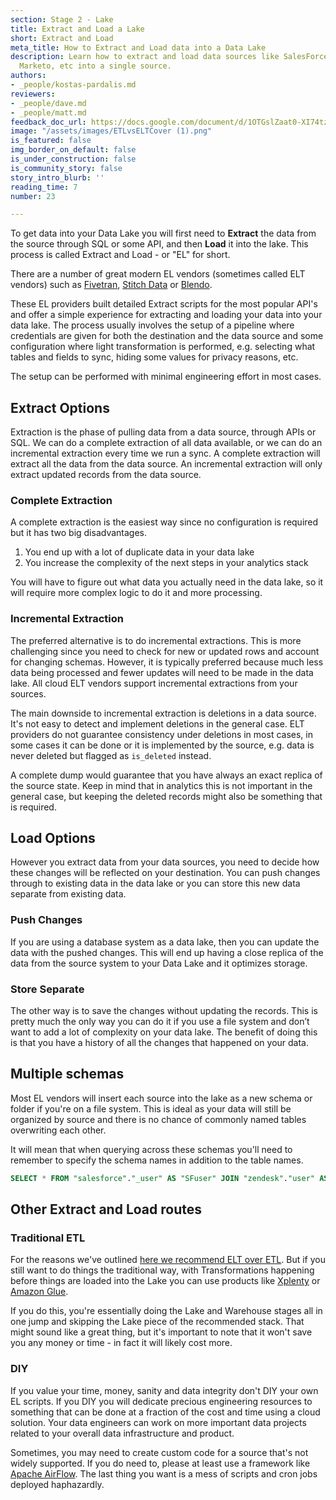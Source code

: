 ```yaml
---
section: Stage 2 - Lake
title: Extract and Load a Lake
short: Extract and Load
meta_title: How to Extract and Load data into a Data Lake
description: Learn how to extract and load data sources like SalesForce, Hubspot,
  Marketo, etc into a single source.
authors:
- _people/kostas-pardalis.md
reviewers:
- _people/dave.md
- _people/matt.md
feedback_doc_url: https://docs.google.com/document/d/1OTGslZaat0-XI74tzWy6kVDyZ21-4kUVzRLqYH-1nQ4/edit?usp=sharing
image: "/assets/images/ETLvsELTCover (1).png"
is_featured: false
img_border_on_default: false
is_under_construction: false
is_community_story: false
story_intro_blurb: ''
reading_time: 7
number: 23

---
```

To get data into your Data Lake you will first need to **Extract** the data from the source through SQL or some API, and then **Load** it into the lake.  This process is called Extract and Load - or "EL" for short.

<!--- TODO: Matt - Could use a nice diagram here of the source to lake image with Extract and Load visuals drawn in --->

There are a number of great modern EL vendors (sometimes called ELT vendors) such as [Fivetran](https://fivetran.com/), [Stitch Data](https://stitchdata.com) or [Blendo](https://www.blendo.co).

<!--- TODO: Matt - would be great to put the company logos here --->

These EL providers built detailed Extract scripts for the most popular API's and offer a simple experience for extracting and loading your data into your data lake. The process usually involves the setup of a pipeline where credentials are given for both the destination and the data source and some configuration where light transformation is performed, e.g. selecting what tables and fields to sync, hiding some values for privacy reasons, etc.

The setup can be performed with minimal engineering effort in most cases.

## Extract Options

Extraction is the phase of pulling data from a data source, through APIs or SQL. We can do a complete extraction of all data available, or we can do an incremental extraction every time we run a sync. A complete extraction will extract all the data from the data source. An incremental extraction will only extract updated records from the data source.

### Complete Extraction

A complete extraction is the easiest way since no configuration is required but it has two big disadvantages.

1. You end up with a lot of duplicate data in your data lake
2. You increase the complexity of the next steps in your analytics stack

You will have to figure out what data you actually need in the data lake, so it will require more complex logic to do it and more processing.

### Incremental Extraction

The preferred alternative is to do incremental extractions. This is more challenging since you need to check for new or updated rows and account for changing schemas. However, it is typically preferred because much less data being processed and fewer updates will need to be made in the data lake. All cloud ELT vendors support incremental extractions from your sources.

The main downside to incremental extraction is deletions in a data source. It's not easy to detect and implement deletions in the general case. ELT providers do not guarantee consistency under deletions in most cases, in some cases it can be done or it is implemented by the source, e.g. data is never deleted but flagged as `is_deleted` instead.

A complete dump would guarantee that you have always an exact replica of the source state. Keep in mind that in analytics this is not important in the general case, but keeping the deleted records might also be something that is required.

## Load Options

However you extract data from your data sources, you need to decide how these changes will be reflected on your destination. You can push changes through to existing data in the data lake or you can store this new data separate from existing data.

### Push Changes

If you are using a database system as a data lake, then you can update the data with the pushed changes. This will end up having a close replica of the data from the source system to your Data Lake and it optimizes storage.

### Store Separate

The other way is to save the changes without updating the records. This is pretty much the only way you can do it if you use a file system and don’t want to add a lot of complexity on your data lake. The benefit of doing this is that you have a history of all the changes that happened on your data.

## Multiple schemas

Most EL vendors will insert each source into the lake as a new schema or folder if you're on a file system.  This is ideal as your data will still be organized by source and there is no chance of commonly named tables overwriting each other.

It will mean that when querying across these schemas you'll need to remember to specify the schema names in addition to the table names.

```sql
SELECT * FROM "salesforce"."_user" AS "SFuser" JOIN "zendesk"."user" AS "ZDuser" ON "SFuser"."email" == "ZDuser"."email"
```

<!--- TODO: Can we draw the source and lake image with some slices (schemas) of the new sources stored inside the lake -->

## Other Extract and Load routes

### Traditional ETL

For the reasons we've outlined [here we recommend ELT over ETL](/data-governance/etl-vs-elt/).  But if you still want to do things the traditional way, with Transformations happening before things are loaded into the Lake you can use products like  [Xplenty](https://www.xplenty.com/) or [Amazon Glue](https://aws.amazon.com/glue/).

<!-- TODO: add xplenty and glue logos here -->

If you do this, you're essentially doing the Lake and Warehouse stages all in one jump and skipping the Lake piece of the recommended stack.  That might sound like a great thing, but it's important to note that it won't save you any money or time - in fact it will likely cost more.

### DIY

If you value your time, money, sanity and data integrity don't DIY your own EL scripts.  If you DIY you will dedicate precious engineering resources to something that can be done at a fraction of the cost and time using a cloud solution. Your data engineers can work on more important data projects related to your overall data infrastructure and product.

Sometimes, you may need to create custom code for a source that's not widely supported.  If you do need to, please at least use a framework like [Apache AirFlow](https://airflow.apache.org/). The last thing you want is a mess of scripts and cron jobs deployed haphazardly.
